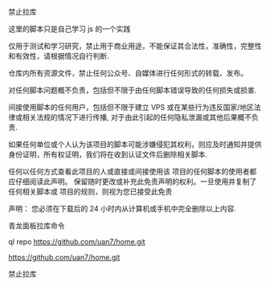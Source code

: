 禁止拉库

这里的脚本只是自己学习 js 的一个实践 

 仅用于测试和学习研究，禁止用于商业用途，不能保证其合法性，准确性，完整性和有效性，请根据情况自行判断.
 
 仓库内所有资源文件，禁止任何公众号、自媒体进行任何形式的转载、发布。
 
 对任何脚本问题概不负责，包括但不限于由任何脚本错误导致的任何损失或损害.
 
 间接使用脚本的任何用户，包括但不限于建立 VPS 或在某些行为违反国家/地区法律或相关法规的情况下进行传播, 对于由此引起的任何隐私泄漏或其他后果概不负责.
 
 如果任何单位或个人认为该项目的脚本可能涉嫌侵犯其权利，则应及时通知并提供身份证明，所有权证明，我们将在收到认证文件后删除相关脚本.
 
 任何以任何方式查看此项目的人或直接或间接使用该 项目的任何脚本的使用者都应仔细阅读此声明。 保留随时更改或补充此免责声明的权利。一旦使用并复制了任何相关脚本或 项目的规则，则视为您已接受此免责
 
 声明：
 您必须在下载后的 24 小时内从计算机或手机中完全删除以上内容.

 青龙面板拉库命令

ql repo https://github.com/uan7/home.git



https://github.com/uan7/home.git


禁止拉库	                                     
